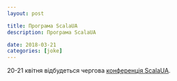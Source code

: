 ```yaml
---
layout: post

title: Програма ScalaUA
description: Програма ScalaUA

date: 2018-03-21
categories: [joke]
---
```


20-21 квітня відбудеться чергова [конференція ScalaUA](http://www.scalaua.com/).